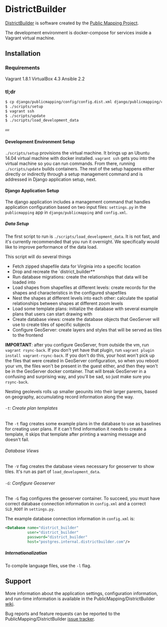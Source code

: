 DistrictBuilder
===============

[DistrictBuilder](http://www.districtbuilder.org/) is software created by the [Public Mapping Project](http://www.publicmapping.org/resources/software).

The development environment is docker-compose for services inside a Vagrant virtual machine.


Installation
------------

### Requirements ###

Vagrant 1.8.1
VirtualBox 4.3
Ansible 2.2

### tl;dr ###

```bash
$ cp django/publicmapping/config/config.dist.xml django/publicmapping/config/config.xml
$ ./scripts/setup
$ vagrant ssh
$ ./scripts/update
$ ./scripts/load_development_data
```

:zzz:

#### Development Environment Setup ####

`./scripts/setup` provisions the virtual machine. It brings up an Ubuntu 14.04 virtual machine
with docker installed. `vagrant ssh` gets you into the virtual machine so you can run commands.
From there, running `./scripts/update` builds containers. The rest of the setup happens either
directly or indirectly through a setup management command and is addressed in Django application
setup, next.
 
#### Django Application Setup ####

The django application includes a management command that handles application configuration
based on two input files: `settings.py` in the `publicmapping` app in `django/publicmapping`
and `config.xml`.

##### Data Setup #####

The first script to run is `./scripts/load_development_data`. It is not fast, and it's currently
recommended that you run it overnight. We specifically would like to improve performance of the
data load.

This script will do several things

- Fetch zipped shapefile data for Virginia into a specific location
- Drop and recreate the `district_builder**
- Run database migrations: create the relationships that data will be loaded into
- Load shapes from shapefiles at different levels: create records for the shapes and characteristics
  in the configured shapefiles
- Nest the shapes at different levels into each other: calculate the spatial relationships between
  shapes at different zoom levels
- Load some template plans: initialize the database with several example plans that users can start
  drawing with
- Create database views: create the database objects that GeoServer will use to
  create tiles of specific subjects
- Configure GeoServer: create layers and styles that will be served as tiles to the frontend

**IMPORTANT**: after you configure GeoServer, from outside the vm, run `vagrant rsync-back`. If you
don't yet have that plugin, run `vagrant plugin install vagrant-rsync-back`. If you don't do this,
your host won't pick up the files that were created in GeoServer configuration, so when you reboot
your vm, the files won't be present in the guest either, and then they won't be in the GeoServer
docker container. That will break GeoServer in a confusing and surprising way, and you'll be sad,
so just make sure you `rsync-back`.

Nesting geolevels rolls up smaller geounits into their larger parents, based on geography,
accumulating record information along the way.

###### `-t`: Create plan templates ######

The `-t` flag creates some example plans in the database to use as baselines for creating user
plans. If it can't find information it needs to create a template, it skips that template after
printing a warning message and doesn't fail.

###### Database Views ######

The `-V` flag creates the database views necessary for geoserver to show tiles. It's run as part
of `load_development_data`.


###### `-G`: Configure Geoserver ######

The `-G` flag configures the geoserver container. To succeed, you must have correct database
connection information in `config.xml` and a correct `SLD_ROOT` in `settings.py`.

The example database connection information in `config.xml` is:

```xml
<Database name="district_builder"
          user="district_builder"
          password="district_builder"
          host="postgres.internal.districtbuilder.com"/>
```
##### Internationalization #####

To compile language files, use the `-l` flag.

Support
-------

More information about the application settings, configuration information, and run-time information is available in the PublicMapping/DistrictBuilder [wiki](https://github.com/PublicMapping/DistrictBuilder/wiki).

Bug reports and feature requests can be reported to the PublicMapping/DistrictBuilder [issue tracker](https://github.com/PublicMapping/DistrictBuilder/issues).
